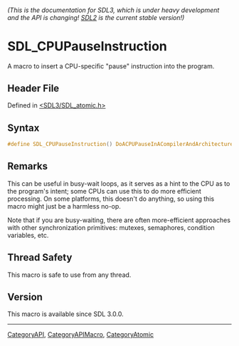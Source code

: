 ###### (This is the documentation for SDL3, which is under heavy development and the API is changing! [SDL2](https://wiki.libsdl.org/SDL2/) is the current stable version!)
# SDL_CPUPauseInstruction

A macro to insert a CPU-specific "pause" instruction into the program.

## Header File

Defined in [<SDL3/SDL_atomic.h>](https://github.com/libsdl-org/SDL/blob/main/include/SDL3/SDL_atomic.h)

## Syntax

```c
#define SDL_CPUPauseInstruction() DoACPUPauseInACompilerAndArchitectureSpecificWay
```

## Remarks

This can be useful in busy-wait loops, as it serves as a hint to the CPU as
to the program's intent; some CPUs can use this to do more efficient
processing. On some platforms, this doesn't do anything, so using this
macro might just be a harmless no-op.

Note that if you are busy-waiting, there are often more-efficient
approaches with other synchronization primitives: mutexes, semaphores,
condition variables, etc.

## Thread Safety

This macro is safe to use from any thread.

## Version

This macro is available since SDL 3.0.0.

----
[CategoryAPI](CategoryAPI), [CategoryAPIMacro](CategoryAPIMacro), [CategoryAtomic](CategoryAtomic)

